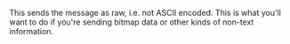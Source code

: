 This sends the message as raw, i.e. not ASCII encoded. This is what you'll want to do if you're sending bitmap data or other kinds of non-text information.
